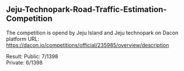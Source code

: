 ## Jeju-Technopark-Road-Traffic-Estimation-Competition

The competition is opend by Jeju Island and Jeju technopark on Dacon platform
URL: https://dacon.io/competitions/official/235985/overview/description

Result:
Public: 7/1398 </br>
Private: 6/1398
